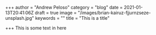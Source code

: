 +++
author = "Andrew Peloso"
category = "blog"
date = 2021-01-13T20:41:06Z
draft = true
image = "/images/brian-kairuz-fjjurnzseze-unsplash.jpg"
keywords = ""
title = "This is a title"

+++
This is some text in here